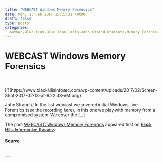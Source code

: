```yaml
---
title: "WEBCAST Windows Memory Forensics"
date: Mon, 13 Feb 2017 15:22:31 +0000
draft: false
type: posts
categories: 
- Author,Blue Team,Blue Team Tools,John Strand,Webcasts,Memory Forensics,webcasts,Windows,Windows Memory Forensics
---
```

# WEBCAST Windows Memory Forensics

<br/>

<br/>
![](https://www.blackhillsinfosec.com/wp-content/uploads/2017/02/Screen-Shot-2017-02-13-at-8.22.38-AM.png)

John Strand // In the last webcast we covered initial Windows Live Forensics (see the recording here), in this one we play with memory from a compromised system. We cover the \[…\]

The post [WEBCAST: Windows Memory Forensics](https://www.blackhillsinfosec.com/webcast-windows-memory-forensics/) appeared first on [Black Hills Information Security](https://www.blackhillsinfosec.com).

#### [Source](https://www.blackhillsinfosec.com/webcast-windows-memory-forensics/)

<br/>
---
